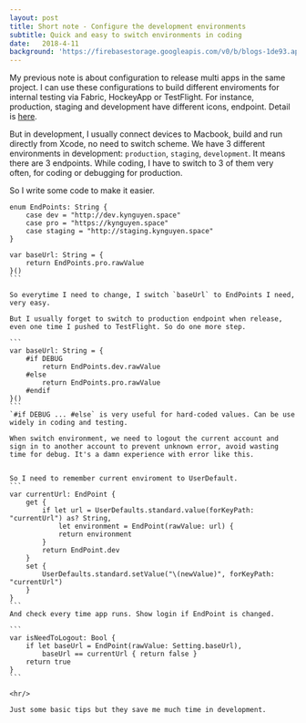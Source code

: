 ```yaml
---
layout: post
title: Short note - Configure the development environments
subtitle: Quick and easy to switch environments in coding
date:   2018-4-11
background: 'https://firebasestorage.googleapis.com/v0/b/blogs-1de93.appspot.com/o/assets%2Fconfigure-environment%2Fconfigure-environment-coding.jpg?alt=media&token=0902f403-18b5-4d75-a430-cc22c3b072bb'
---
```

My previous note is about configuration to release multi apps in the same project. I can use these configurations to build different enviroments for internal testing via Fabric, HockeyApp or TestFlight. For instance, production, staging and development have different icons, endpoint. Detail is [here](https://kynguyen.space/2018/04/07/user-define-setting-ios.html).

But in development, I usually connect devices to Macbook, build and run directly from Xcode, no need to switch scheme. We have 3 different environments in development: `production`, `staging`, `development`. It means there are 3 endpoints. While coding, I have to switch to 3 of them very often, for coding or debugging for production. 

So I write some code to make it easier. 
````
enum EndPoints: String {
    case dev = "http://dev.kynguyen.space"
    case pro = "https://kynguyen.space"
    case staging = "http://staging.kynguyen.space"
}

var baseUrl: String = {
    return EndPoints.pro.rawValue 
}()
```

So everytime I need to change, I switch `baseUrl` to EndPoints I need, very easy. 

But I usually forget to switch to production endpoint when release, even one time I pushed to TestFlight. So do one more step. 

```
var baseUrl: String = {
    #if DEBUG
        return EndPoints.dev.rawValue
    #else
        return EndPoints.pro.rawValue
    #endif
}()
```
`#if DEBUG ... #else` is very useful for hard-coded values. Can be use widely in coding and testing. 

When switch environment, we need to logout the current account and sign in to another account to prevent unknown error, avoid wasting time for debug. It's a damn experience with error like this. 


So I need to remember current enviroment to UserDefault. 
```
var currentUrl: EndPoint {
    get {
        if let url = UserDefaults.standard.value(forKeyPath: "currentUrl") as? String,
            let environment = EndPoint(rawValue: url) {
            return environment
        }
        return EndPoint.dev
    }
    set {
        UserDefaults.standard.setValue("\(newValue)", forKeyPath: "currentUrl")
    }
}
```
And check every time app runs. Show login if EndPoint is changed. 

```
var isNeedToLogout: Bool {
    if let baseUrl = EndPoint(rawValue: Setting.baseUrl),
        baseUrl == currentUrl { return false }
    return true
}
```

<hr/>

Just some basic tips but they save me much time in development. 